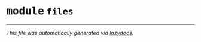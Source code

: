 <!-- markdownlint-disable -->

# <kbd>module</kbd> `files`








---

_This file was automatically generated via [lazydocs](https://github.com/ml-tooling/lazydocs)._
